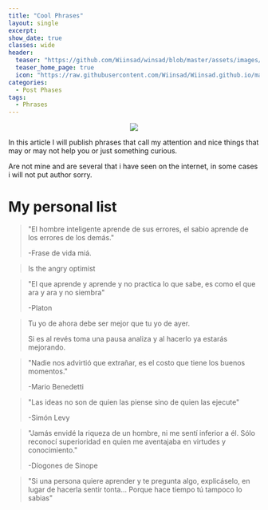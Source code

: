 ```yaml
---
title: "Cool Phrases"
layout: single
excerpt:
show_date: true
classes: wide
header:
  teaser: "https://github.com/Wiinsad/winsad/blob/master/assets/images/teasers/Phrase2.png?raw=true"
  teaser_home_page: true
  icon: "https://raw.githubusercontent.com/Wiinsad/Wiinsad.github.io/master/assets/images/icons/lib.ico"
categories:
  - Post Phases
tags:
  - Phrases
---
```


<p align="center">
<img src="https://raw.githubusercontent.com/Wiinsad/winsad/master/assets/images/teasers/Phrase2.png">
</p>


In this article I will publish phrases that call my attention and nice things that may or may not help you or just something curious.

Are not mine and are several that i have seen on the internet, in some cases i will not put author sorry.

# My personal list

>"El hombre inteligente aprende de sus errores, el sabio aprende de los errores de los demás."
>
>-Frase de vida miá.


>
>Is the angry optimist
>


>"El que aprende y aprende y no practica lo que sabe, es como el que ara y ara y no siembra"
>
>-Platon

>Tu yo de ahora debe ser mejor que tu yo de ayer.
>
>Si es al revés toma una pausa analiza y al hacerlo ya estarás mejorando.
>

>"Nadie nos advirtió que extrañar, es el costo que tiene los buenos momentos."
>
>-Mario Benedetti

>"Las ideas no son de quien las piense sino de quien las ejecute"
>
>-Simón Levy


>"Jamás envidé la riqueza de un hombre, ni me sentí inferior a él. Sólo reconocí superioridad en quien me aventajaba en virtudes y conocimiento."
>
>-Díogones de Sinope

>"Si una persona quiere aprender y te pregunta algo, explicáselo, en lugar de hacerla sentir tonta...
>Porque hace tiempo tú tampoco lo sabias"
>
